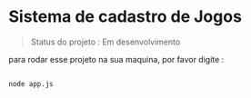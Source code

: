 <h1> Sistema de cadastro de Jogos </h1>

> Status do projeto : Em desenvolvimento

para rodar esse  projeto na sua maquina, por favor digite :

```

node app.js

```
